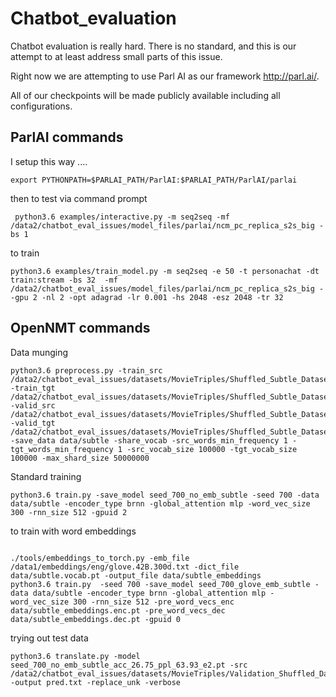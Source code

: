 # Chatbot_evaluation
Chatbot evaluation is really hard. There is no standard, and this is our attempt to at least address small parts of this issue.

Right now we are attempting to use Parl AI as our framework http://parl.ai/. 

All of our checkpoints will be made publicly available including all configurations.

## ParlAI commands

I setup this way .... 
```
export PYTHONPATH=$PARLAI_PATH/ParlAI:$PARLAI_PATH/ParlAI/parlai
```

then to test via command prompt
```
 python3.6 examples/interactive.py -m seq2seq -mf /data2/chatbot_eval_issues/model_files/parlai/ncm_pc_replica_s2s_big -bs 1
 ```

to train

```
python3.6 examples/train_model.py -m seq2seq -e 50 -t personachat -dt train:stream -bs 32  -mf /data2/chatbot_eval_issues/model_files/parlai/ncm_pc_replica_s2s_big --gpu 2 -nl 2 -opt adagrad -lr 0.001 -hs 2048 -esz 2048 -tr 32
```

## OpenNMT commands
Data munging
```
python3.6 preprocess.py -train_src /data2/chatbot_eval_issues/datasets/MovieTriples/Shuffled_Subtle_Dataset.txt.train.A -train_tgt /data2/chatbot_eval_issues/datasets/MovieTriples/Shuffled_Subtle_Dataset.txt.train.B -valid_src /data2/chatbot_eval_issues/datasets/MovieTriples/Shuffled_Subtle_Dataset.txt.valid.A -valid_tgt /data2/chatbot_eval_issues/datasets/MovieTriples/Shuffled_Subtle_Dataset.txt.valid.B  -save_data data/subtle -share_vocab -src_words_min_frequency 1 -tgt_words_min_frequency 1 -src_vocab_size 100000 -tgt_vocab_size 100000 -max_shard_size 50000000
```

Standard training
```
python3.6 train.py -save_model seed_700_no_emb_subtle -seed 700 -data data/subtle -encoder_type brnn -global_attention mlp -word_vec_size 300 -rnn_size 512 -gpuid 2
```

to train with word embeddings
```

./tools/embeddings_to_torch.py -emb_file /data1/embeddings/eng/glove.42B.300d.txt -dict_file data/subtle.vocab.pt -output_file data/subtle_embeddings
python3.6 train.py  -seed 700 -save_model seed_700_glove_emb_subtle -data data/subtle -encoder_type brnn -global_attention mlp -word_vec_size 300 -rnn_size 512 -pre_word_vecs_enc data/subtle_embeddings.enc.pt -pre_word_vecs_dec data/subtle_embeddings.dec.pt -gpuid 0
```

trying out test data
```
python3.6 translate.py -model seed_700_no_emb_subtle_acc_26.75_ppl_63.93_e2.pt -src /data2/chatbot_eval_issues/datasets/MovieTriples/Validation_Shuffled_Dataset.txt.A -output pred.txt -replace_unk -verbose
```
